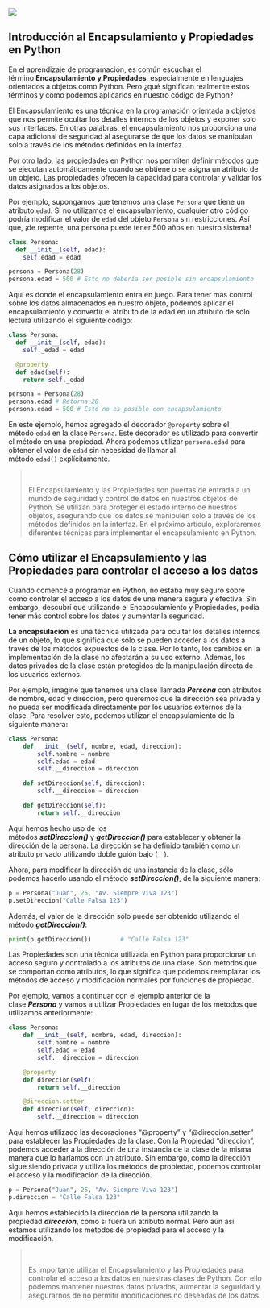
![](https://img.am80.com/?width=1280&url=https://assets.apuntes.de/headers/python/encapsulamiento-y-propiedades-en-python-control-y-seguridad-de-dato.webp)

## Introducción al Encapsulamiento y Propiedades en Python

En el aprendizaje de programación, es común escuchar el término **Encapsulamiento y Propiedades**, especialmente en lenguajes orientados a objetos como Python. Pero ¿qué significan realmente estos términos y cómo podemos aplicarlos en nuestro código de Python?

El Encapsulamiento es una técnica en la programación orientada a objetos que nos permite ocultar los detalles internos de los objetos y exponer solo sus interfaces. En otras palabras, el encapsulamiento nos proporciona una capa adicional de seguridad al asegurarse de que los datos se manipulan solo a través de los métodos definidos en la interfaz.

Por otro lado, las propiedades en Python nos permiten definir métodos que se ejecutan automáticamente cuando se obtiene o se asigna un atributo de un objeto. Las propiedades ofrecen la capacidad para controlar y validar los datos asignados a los objetos.

Por ejemplo, supongamos que tenemos una clase `Persona` que tiene un atributo `edad`. Si no utilizamos el encapsulamiento, cualquier otro código podría modificar el valor de `edad` del objeto `Persona` sin restricciones. Así que, ¡de repente, una persona puede tener 500 años en nuestro sistema!

```py
class Persona:
  def __init__(self, edad):
    self.edad = edad

persona = Persona(28)
persona.edad = 500 # Esto no debería ser posible sin encapsulamiento
```

Aquí es donde el encapsulamiento entra en juego. Para tener más control sobre los datos almacenados en nuestro objeto, podemos aplicar el encapsulamiento y convertir el atributo de la edad en un atributo de solo lectura utilizando el siguiente código:

```py
class Persona:
  def __init__(self, edad):
    self._edad = edad

  @property
  def edad(self):
    return self._edad

persona = Persona(28)
persona.edad # Retorna 28
persona.edad = 500 # Esto no es posible con encapsulamiento
```

En este ejemplo, hemos agregado el decorador `@property` sobre el método `edad` en la clase `Persona`. Este decorador es utilizado para convertir el método en una propiedad. Ahora podemos utilizar `persona.edad` para obtener el valor de `edad` sin necesidad de llamar al método `edad()` explícitamente.

>  
> 
> El Encapsulamiento y las Propiedades son puertas de entrada a un mundo de seguridad y control de datos en nuestros objetos de Python. Se utilizan para proteger el estado interno de nuestros objetos, asegurando que los datos se manipulen solo a través de los métodos definidos en la interfaz. En el próximo artículo, exploraremos diferentes técnicas para implementar el encapsulamiento en Python.

## Cómo utilizar el Encapsulamiento y las Propiedades para controlar el acceso a los datos

Cuando comencé a programar en Python, no estaba muy seguro sobre cómo controlar el acceso a los datos de una manera segura y efectiva. Sin embargo, descubrí que utilizando el Encapsulamiento y Propiedades, podía tener más control sobre los datos y aumentar la seguridad.

**La encapsulación** es una técnica utilizada para ocultar los detalles internos de un objeto, lo que significa que sólo se pueden acceder a los datos a través de los métodos expuestos de la clase. Por lo tanto, los cambios en la implementación de la clase no afectarán a su uso externo. Además, los datos privados de la clase están protegidos de la manipulación directa de los usuarios externos.

Por ejemplo, imagine que tenemos una clase llamada **_Persona_** con atributos de nombre, edad y dirección, pero queremos que la dirección sea privada y no pueda ser modificada directamente por los usuarios externos de la clase. Para resolver esto, podemos utilizar el encapsulamiento de la siguiente manera:

```py
class Persona:
    def __init__(self, nombre, edad, direccion):
        self.nombre = nombre
        self.edad = edad
        self.__direccion = direccion

    def setDireccion(self, direccion):
        self.__direccion = direccion

    def getDireccion(self):
        return self.__direccion
```

Aquí hemos hecho uso de los métodos **_setDireccion()_** y **_getDireccion()_** para establecer y obtener la dirección de la persona. La dirección se ha definido también como un atributo privado utilizando doble guión bajo (__).

Ahora, para modificar la dirección de una instancia de la clase, sólo podemos hacerlo usando el método **_setDireccion()_**, de la siguiente manera:

```py
p = Persona("Juan", 25, "Av. Siempre Viva 123")
p.setDireccion("Calle Falsa 123")
```

Además, el valor de la dirección sólo puede ser obtenido utilizando el método **_getDireccion()_**:

```py
print(p.getDireccion())        # "Calle Falsa 123"
```

Las Propiedades son una técnica utilizada en Python para proporcionar un acceso seguro y controlado a los atributos de una clase. Son métodos que se comportan como atributos, lo que significa que podemos reemplazar los métodos de acceso y modificación normales por funciones de propiedad.

Por ejemplo, vamos a continuar con el ejemplo anterior de la clase **_Persona_** y vamos a utilizar Propiedades en lugar de los métodos que utilizamos anteriormente:

```py
class Persona:
    def __init__(self, nombre, edad, direccion):
        self.nombre = nombre
        self.edad = edad
        self.__direccion = direccion

    @property
    def direccion(self):
        return self.__direccion

    @direccion.setter
    def direccion(self, direccion):
        self.__direccion = direccion
```

Aquí hemos utilizado las decoraciones “@property” y “@direccion.setter” para establecer las Propiedades de la clase. Con la Propiedad “direccion”, podemos acceder a la dirección de una instancia de la clase de la misma manera que lo haríamos con un atributo. Sin embargo, como la dirección sigue siendo privada y utiliza los métodos de propiedad, podemos controlar el acceso y la modificación de la dirección.

```py
p = Persona("Juan", 25, "Av. Siempre Viva 123")
p.direccion = "Calle Falsa 123"
```

Aquí hemos establecido la dirección de la persona utilizando la propiedad **_direccion_**, como si fuera un atributo normal. Pero aún así estamos utilizando los métodos de propiedad para el acceso y la modificación.

>  
> 
> Es importante utilizar el Encapsulamiento y las Propiedades para controlar el acceso a los datos en nuestras clases de Python. Con ello podemos mantener nuestros datos privados, aumentar la seguridad y asegurarnos de no permitir modificaciones no deseadas de los datos.